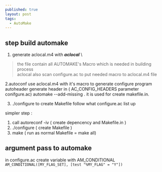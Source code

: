 ```yaml
---
published: true
layout: post
tags:
  - AutoMake
---
```

## step build automake
1. generate aclocal.m4  with  **_aclocal_** \
> the file contain all AUTOMAKE's Macro which is needed in building process\
> aclocal also scan configure.ac to put needed macro to aclocal.m4 file

2.autoconf use aclocal.m4 with it's macro to generate configure program 
  autoheader generate header in ( AC_CONFIG_HEADERS parameter conifgure.ac)
  automake --add-missing . it is used for create makefile.in.
  

3. ./configure to create Makefile follow what configure.ac list up 

simpler step : 
1. call autoreconf -iv  ( create depencency and Makefile.in )
2. ./configure          ( create Makefile )
3. make                 ( run as normal Makefile = make all)

## argument pass to automake
in configure.ac
create variable with AM_CONDITIONAL\
```AM_CONDITIONAL([MY_FLAG_SET], [test "%MY_FLAG" = "Y"])```

